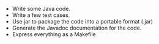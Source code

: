 - Write some Java code.
- Write a few test cases.
- Use jar to package the code into a portable format (.jar)
- Generate the Javadoc documentation for the code.
- Express everything as a Makefile
